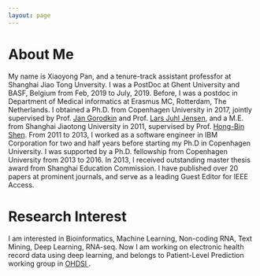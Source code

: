 ```yaml
---
layout: page
---
```


# About Me

My name is Xiaoyong Pan, and a tenure-track assistant professfor at Shanghai Jiao Tong Unversity. I was a PostDoc at Ghent University and BASF, Belgium from Feb, 2019 to July, 2019. Before, I was a postdoc in Department of Medical informatics at Erasmus MC, Rotterdam, The Netherlands.
I obtained a Ph.D. from Copenhagen University in 2017, jointly supervised by Prof. <a href="https://rth.dk/~gorodkin/">Jan Gorodkin</a> and Prof. <a href="https://jensenlab.org">Lars Juhl Jensen</a>, and a M.E. from Shanghai Jiaotong University in 2011, supervised by Prof. <a href="http://www.csbio.sjtu.edu.cn">Hong-Bin Shen</a>. From 2011 to 2013, I worked as a 
software engineer in IBM Corporation for two and half years before starting my Ph.D in Copenhagen University. I was supported by a Ph.D. fellowship from Copenhagen University from 2013 to 2016.
In 2013, I received outstanding master thesis award from Shanghai Education Commission. I have published over 20 papers at prominent journals, and serve as a leading Guest Editor for IEEE Access.
<br>
# Research Interest

I am interested in Bioinformatics, Machine Learning, Non-coding RNA, Text Mining, Deep Learning, RNA-seq.
Now I am working on electronic health record data using deep learning, and belongs to Patient-Level Prediction working group in <a href="https://ohdsi.org/">OHDSI </a>. 



